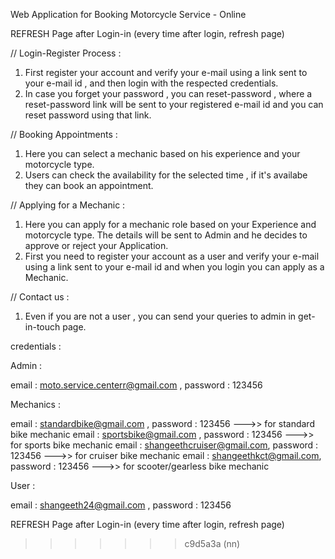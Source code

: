 Web Application for Booking Motorcycle Service - Online
  
REFRESH Page after Login-in (every time after login, refresh page)

// Login-Register Process :

1. First register your account and verify your e-mail using a link sent to your e-mail id , and then login with the respected credentials.
2. In case you forget your password , you can reset-password , where a reset-password link will be sent to your registered e-mail id and you can reset password using that link.

// Booking Appointments :

1. Here you can select a mechanic based on his experience and your motorcycle type.
2. Users can check the availability for the selected time , if it's availabe they can book an appointment.

// Applying for a Mechanic :

1. Here you can apply for a mechanic role based on your Experience and motorcycle type. The details will be sent to Admin and he decides to approve or reject your Application.
2. First you need to register your account as a user and verify your e-mail using a link sent to your e-mail id and when you login you can apply as a Mechanic.

// Contact us :

1. Even if you are not a user , you can send your queries to admin in get-in-touch page.



credentials :

Admin :

email : moto.service.centerr@gmail.com , password : 123456

Mechanics :

email : standardbike@gmail.com ,         password : 123456 --->> for standard bike mechanic
email : sportsbike@gmail.com ,           password : 123456 --->> for sports bike mechanic
email : shangeethcruiser@gmail.com,      password : 123456 --->> for cruiser bike mechanic
email : shangeethkct@gmail.com,          password : 123456 --->> for scooter/gearless bike mechanic

User :

email : shangeeth24@gmail.com ,          password : 123456

REFRESH Page after Login-in (every time after login, refresh page)

> > > > > > > c9d5a3a (nn)
